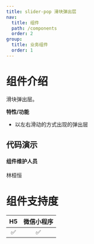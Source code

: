 ```yaml
---
title: slider-pop 滑块弹出层
nav:
  title: 组件
  path: /components
  order: 2
group:
  title: 业务组件
  order: 1
---
```


# 组件介绍

滑块弹出层。 <br>

**特性/功能**

- 以左右滑动的方式出现的弹出层

## 代码演示

<code src="./demo/index.tsx"></code>

<API src="./index.tsx"></API>

#### 组件维护人员

林桓恒

# 组件支持度

| H5  | 微信小程序 |
| :-: | :--------: |
| ✅  |     ✅     |
